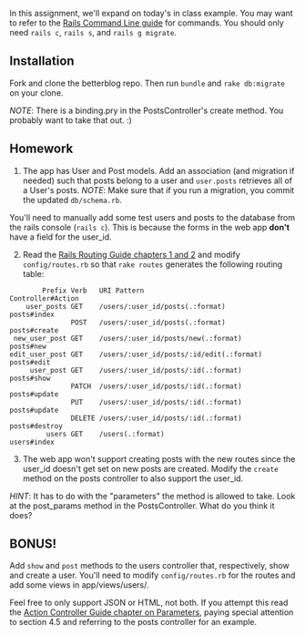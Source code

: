 In this assignment, we'll expand on today's in class example.
You may want to refer to the [Rails Command Line guide][rails-cli] for commands.
You should only need `rails c`, `rails s`, and `rails g migrate`.

## Installation

Fork and clone the betterblog repo. Then run `bundle` and `rake db:migrate` on your clone.

*NOTE*: There is a binding.pry in the PostsController's create method. You probably want to take that out. :)

## Homework

1. The app has User and Post models. Add an association (and migration if needed)
such that posts belong to a user and `user.posts` retrieves all of a User's posts.
*NOTE*: Make sure that if you run a migration, you commit the updated `db/schema.rb`.

You'll need to manually add some test users and posts to the database from the rails console (`rails c`).
This is because the forms in the web app **don't** have a field for the user_id.

2. Read the [Rails Routing Guide chapters 1 and 2][routing] and modify `config/routes.rb`
so that `rake routes` generates the following routing table:

```
        Prefix Verb   URI Pattern                              Controller#Action
    user_posts GET    /users/:user_id/posts(.:format)          posts#index
               POST   /users/:user_id/posts(.:format)          posts#create
 new_user_post GET    /users/:user_id/posts/new(.:format)      posts#new
edit_user_post GET    /users/:user_id/posts/:id/edit(.:format) posts#edit
     user_post GET    /users/:user_id/posts/:id(.:format)      posts#show
               PATCH  /users/:user_id/posts/:id(.:format)      posts#update
               PUT    /users/:user_id/posts/:id(.:format)      posts#update
               DELETE /users/:user_id/posts/:id(.:format)      posts#destroy
         users GET    /users(.:format)                         users#index
```

3. The web app won't support creating posts with the new routes since
the user_id doesn't get set on new posts are created. Modify the `create` method
on the posts controller to also support the user_id.

*HINT*: It has to do with the "parameters" the method is allowed to take. Look at the
post_params method in the PostsController. What do you think it does?

## BONUS!

Add `show` and `post` methods to the users controller that, respectively,
show and create a user. You'll need to modify `config/routes.rb` for the routes
and add some views in app/views/users/.

Feel free to only support JSON or HTML, not both. If you attempt this read the
[Action Controller Guide chapter on Parameters][params], paying special attention
to section 4.5 and referring to the posts controller for an example.

[rails-cli]: http://guides.rubyonrails.org/command_line.html
[params]: http://guides.rubyonrails.org/action_controller_overview.html#parameters
[routing]: http://guides.rubyonrails.org/routing.html
